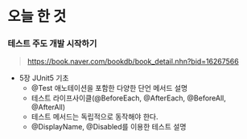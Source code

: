 # 오늘 한 것

### 테스트 주도 개발 시작하기

> https://book.naver.com/bookdb/book_detail.nhn?bid=16267566

- 5장 JUnit5 기초
  - @Test 애노테이션을 포함한 다양한 단언 메서드 설명
  - 테스트 라이프사이클(@BeforeEach, @AfterEach, @BeforeAll, @AfterAll)
  - 테스트 메서드는 독립적으로 동작해야 한다.
  - @DisplayName, @Disabled를 이용한 테스트 설명
